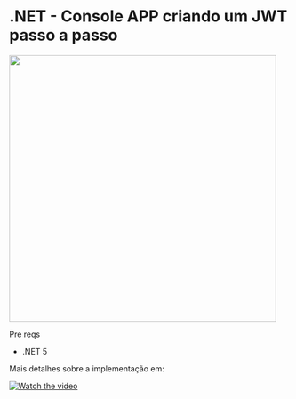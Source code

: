 # .NET - Console APP criando um JWT passo a passo
<img src="https://github.com/brunohbrito/JWT-Step-by-Step/blob/main/capa.png?raw=true" width="480" />

Pre reqs

* .NET 5

Mais detalhes sobre a implementação em:

[![Watch the video](https://img.youtube.com/vi/icOjZQsuYmE/hqdefault.jpg)](https://www.youtube.com/watch?v=icOjZQsuYmE)
